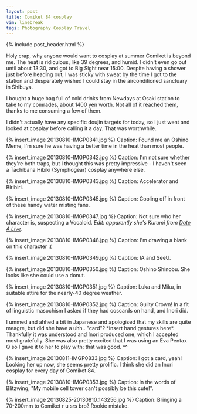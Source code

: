 ```yaml
---
layout: post
title: Comiket 84 cosplay
vim: linebreak
tags: Photography Cosplay Travel
---
```


{% include post_header.html %}

Holy crap, why anyone would want to cosplay at summer Comiket is beyond me. The heat is ridiculous, like 39 degrees, and humid. I didn't even go out until about 13:30, and got to Big Sight near 15:00. Despite having a shower just before heading out, I was sticky with sweat by the time I got to the station and desperately wished I could stay in the airconditioned sanctuary in Shibuya.

I bought a huge bag full of cold drinks from Newdays at Osaki station to take to my comrades, about 1400 yen worth. Not all of it reached them, thanks to me consuming a few of them.

I didn't actually have any specific doujin targets for today, so I just went and looked at cosplay before calling it a day. That was worthwhile.


{% insert_image 20130810-IMGP0341.jpg %}
Caption: Found me an Oshino Meme, I'm sure he was having a better time in the heat than most people.

{% insert_image 20130810-IMGP0342.jpg %}
Caption: I'm not sure whether they're both traps, but I thought this was pretty impressive - I haven't seen a Tachibana Hibiki (Symphogear) cosplay anywhere else.

{% insert_image 20130810-IMGP0343.jpg %}
Caption: Accelerator and Biribiri.

{% insert_image 20130810-IMGP0345.jpg %}
Caption: Cooling off in front of these handy water misting fans.

{% insert_image 20130810-IMGP0347.jpg %}
Caption: Not sure who her character is, suspecting a Vocaloid. *Edit: apparently she's Kurumi from [Date A Live](http://en.wikipedia.org/wiki/Date_A_Live).*

{% insert_image 20130810-IMGP0348.jpg %}
Caption: I'm drawing a blank on this character :(

{% insert_image 20130810-IMGP0349.jpg %}
Caption: IA and SeeU.

{% insert_image 20130810-IMGP0350.jpg %}
Caption: Oshino Shinobu. She looks like she could use a donut.

{% insert_image 20130810-IMGP0351.jpg %}
Caption: Luka and Miku, in suitable attire for the nearly-40 degree weather.

{% insert_image 20130810-IMGP0352.jpg %}
Caption: Guilty Crown! In a fit of linguistic masochism I asked if they had coscards on hand, and Inori did.

I ummed and ahhed a bit in Japanese and apologised that my skills are quite meagre, but did she have a uhh.. "card"? \*insert hand gestures here\*. Thankfully it was understood and Inori produced one, which I accepted most gratefully. She was also pretty excited that I was using an Eva Pentax Q so I gave it to her to play with; that was good. ^^

{% insert_image 20130811-IMGP0833.jpg %}
Caption: I got a card, yeah! Looking her up now, she seems pretty prolific. I think she did an Inori cosplay for every day of Comiket 84.

{% insert_image 20130810-IMGP0353.jpg %}
Caption: In the words of Blitzwing, "My mobile cell tower can't possibly be this cute!".

{% insert_image 20130825-20130810_143256.jpg %}
Caption: Bringing a 70-200mm to Comiket r u srs bro? Rookie mistake.


